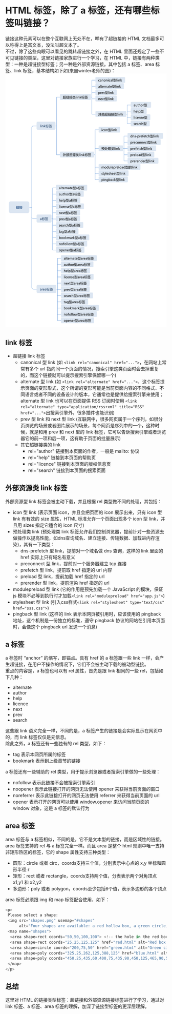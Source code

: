 # HTML 标签，除了 a 标签，还有哪些标签叫链接？

链接这种元素可以在整个互联网上无处不在，咩有了超链接的 HTML 文档最多可以称得上是富文本，没法叫超文本了。  
不过，除了这些肉眼可以看见的跳转超链接之外，在 HTML 里面还规定了一些不可见链接的类型，这里对链接家族进行一个学习，在 HTML 中，链接有两种类型：一种是超链接型标签；另一种是外部资源链接。其中包括 a 标签、area 标签、link 标签，基本结构如下如(来自winter老师的图)：
![链接资源](./images/45-1.png)  

## link 标签

- 超链接 link 标签
  - canonical 型 link (如 `<link rel="canonical" href="...">`，在网站上常常有多个 url 指向同一个页面的情况，搜索引擎这类页面时会去掉重复的，而这个链接就可以提示搜索引擎保留哪一个)
  - alternate 型 link (如 `<link rel="alternate" href="...">`，这个标签提示页面的变形形式，这个所谓的变形可能是当前页面内容的不同格式、不同语言或者不同的设备设计的版本，它通常也是提供给搜索引擎来使用；alternate 型 link 也可以在页面提供 RSS 订阅时使用 `<link rel="alternate" type="application/rss+xml" title="RSS" href="...">`出搜索引擎外，很多插件也能识别)
  - prev 型 link 和 next 型 link (互联网中，很多网页属于一个序列，如很分页浏览的场景或者图片展示的场景，每个网页是序列中的一个，这种时候，就是和用 prev 和 next 型的 link 标签，它可以告诉搜索引擎或者浏览器它的前一项和后一项，这有助于页面的批量展示)
  - 其它超链接类的 link
    - rel="author" 链接到本页面的作者，一般是 mailto: 协议
    - rel="help" 链接到本页面的帮助页
    - rel="licence" 链接到本页面的版权信息页
    - rel="search" 链接到本页面的搜索页面

## 外部资源类 link 标签

外部资源型 link 标签会被主动下载，并且根据 rel 类型做不同的处理，其包括：

- icon 型 link (表示页面 icon，并且会把页面的 icon 展示出来，只有 icon 型 link 有有效的 size 属性，HTML 标准允许一个页面出现多个 icon 型 link，并且用 sizes 指定它适合的 icon 尺寸)
- 预处理类 link (预处理类 link 标签允许我们控制浏览器，提前针对一些资源去做操作以提高性能，如dns查询域名、建立连接、传输数据、加载进内存渲染)，其有一下类型：
  - dns-prefetch 型 link，提前对一个域名做 dns 查询，这样的 link 里面的 href 实际上只有域名有意义
  - preconnect 型 link，提前对一个服务器建立 tcp 连接
  - prefetch 型 link，提前取 href 指定的 url 内容
  - preload 型 link，提前加载 href 指定的 url
  - prerender 型 link，提前渲染 href 指定的 url
- modulepreload 型 link (它的作用是预先加载一个 JavaScript 的模块，保证 js 模块不必等到执行时才加载`<link rel="modulepreload" href="app.js">`)
- stylesheet 型 link (引入css样式`<link rel="stylesheet" type="text/css" href="sss.css">`)
- pingback 型 link (这样的 link 表示本网页被引用时，应该使用的 pingback 地址，这个机制是一份独立的标准，遵守 pingback 协议的网站在引用本页面时，会像这个 pingback url 发送一个消息)

## a 标签

a 标签时 “anchor” 的缩写，即锚点。具有 href 的 a 标签跟一些 link 一样，会产生超链接，在用户不操作的情况下，它们不会被主动下载的被动型链接。  
重点的内容是，a 标签也可以有 rel 属性，首先是跟 link 相同的一些 rel，包括如下几种：

- alternate
- author
- help
- licence
- next
- prev
- search

这些跟 link 语义完全一样，不同的是，a 标签产生的链接是会实际显示在网页中的，而 link 标签仅仅是元信息。  
除此之外，a 标签还有一些独有的 rel 类型，如下：

- tag 表示本网页所属的标签
- bookmark 表示到上级章节的链接

a 标签还有一些辅助的 rel 类型，用于提示浏览器或者搜索引擎做的一些处理：

- nofollow 表示此链接不会被搜索引擎索引
- noopener 表示此链接打开的网页无法使用 opener 来获得当前页面的窗口
- noreferrer 表示此链接打开的网页无法使用 referrer 来获得当前页面的 url
- opener 表示打开的网页可以使用 window.opener 来访问当前页面的 window 对象，这是 a 标签的默认行为

## area 标签

area 标签与 a 标签相似，不同的是，它不是文本型的链接，而是区域性的链接。  
area 标签支持的 rel 与 a 标签完全一样。而且 area 是整个 html 规则中唯一支持非矩形热区的标签，它的 shape 属性支持三种类型：

- 圆形：circle 或者 circ，coords支持三个值，分别表示中心点的 x,y 坐标和圆形半径 r
- 矩形：rect 或者 rectangle，coords支持两个值，分表表示两个对角顶点 x1,y1 和 x2,y2
- 多边形：poly 或者 polygon，coords至少包括6个值，表示多边形的各个顶点

area 标签必须跟 img 和 map 标签配合使用，如下：

``` javascript
<p>
 Please select a shape:
 <img src="shapes.png" usemap="#shapes"
      alt="Four shapes are available: a red hollow box, a green circle, a blue triangle, and a yellow four-pointed star.">
 <map name="shapes">
  <area shape=rect coords="50,50,100,100"> <!-- the hole in the red box -->
  <area shape=rect coords="25,25,125,125" href="red.html" alt="Red box.">
  <area shape=circle coords="200,75,50" href="green.html" alt="Green circle.">
  <area shape=poly coords="325,25,262,125,388,125" href="blue.html" alt="Blue triangle.">
  <area shape=poly coords="450,25,435,60,400,75,435,90,450,125,465,90,500,75,465,60" href="yellow.html" alt="Yellow star.">
 </map>
</p>
```

## 总结

这里对 HTML 的链接类型标签：超链接和外部资源链接标签进行了学习，通过对 link 标签、a 标签、area 标签的理解，加深了链接型标签的更深层理解。
